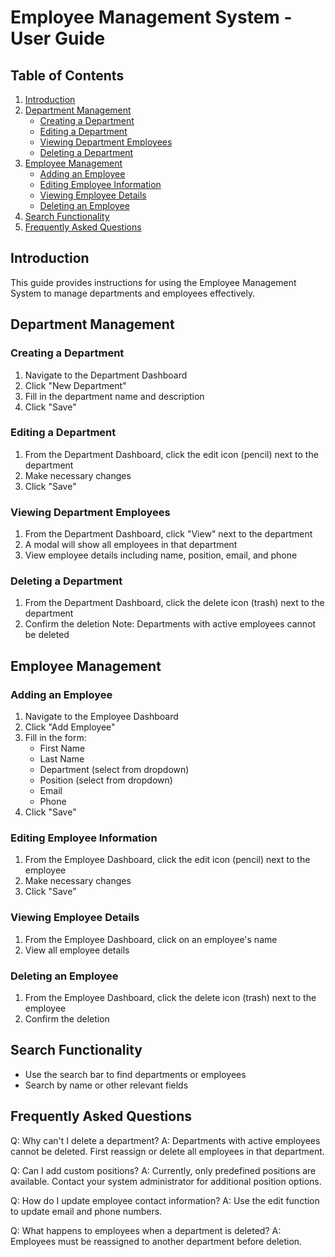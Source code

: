 # Employee Management System - User Guide

## Table of Contents
1. [Introduction](#introduction)
2. [Department Management](#department-management)
   - [Creating a Department](#creating-a-department)
   - [Editing a Department](#editing-a-department)
   - [Viewing Department Employees](#viewing-department-employees)
   - [Deleting a Department](#deleting-a-department)
3. [Employee Management](#employee-management)
   - [Adding an Employee](#adding-an-employee)
   - [Editing Employee Information](#editing-employee-information)
   - [Viewing Employee Details](#viewing-employee-details)
   - [Deleting an Employee](#deleting-an-employee)
4. [Search Functionality](#search-functionality)
5. [Frequently Asked Questions](#frequently-asked-questions)

## Introduction
This guide provides instructions for using the Employee Management System to manage departments and employees effectively.

## Department Management

### Creating a Department
1. Navigate to the Department Dashboard
2. Click "New Department"
3. Fill in the department name and description
4. Click "Save"

### Editing a Department
1. From the Department Dashboard, click the edit icon (pencil) next to the department
2. Make necessary changes
3. Click "Save"

### Viewing Department Employees
1. From the Department Dashboard, click "View" next to the department
2. A modal will show all employees in that department
3. View employee details including name, position, email, and phone

### Deleting a Department
1. From the Department Dashboard, click the delete icon (trash) next to the department
2. Confirm the deletion
Note: Departments with active employees cannot be deleted

## Employee Management

### Adding an Employee
1. Navigate to the Employee Dashboard
2. Click "Add Employee"
3. Fill in the form:
   - First Name
   - Last Name
   - Department (select from dropdown)
   - Position (select from dropdown)
   - Email
   - Phone
4. Click "Save"

### Editing Employee Information
1. From the Employee Dashboard, click the edit icon (pencil) next to the employee
2. Make necessary changes
3. Click "Save"

### Viewing Employee Details
1. From the Employee Dashboard, click on an employee's name
2. View all employee details

### Deleting an Employee
1. From the Employee Dashboard, click the delete icon (trash) next to the employee
2. Confirm the deletion

## Search Functionality
- Use the search bar to find departments or employees
- Search by name or other relevant fields

## Frequently Asked Questions

Q: Why can't I delete a department?
A: Departments with active employees cannot be deleted. First reassign or delete all employees in that department.

Q: Can I add custom positions?
A: Currently, only predefined positions are available. Contact your system administrator for additional position options.

Q: How do I update employee contact information?
A: Use the edit function to update email and phone numbers.

Q: What happens to employees when a department is deleted?
A: Employees must be reassigned to another department before deletion.
